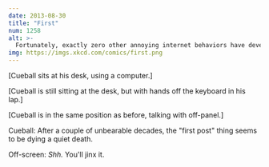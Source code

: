 ```yaml
---
date: 2013-08-30
title: "First"
num: 1258
alt: >-
  Fortunately, exactly zero other annoying internet behaviors have developed during this time.
img: https://imgs.xkcd.com/comics/first.png
---
```

[Cueball sits at his desk, using a computer.]

[Cueball is still sitting at the desk, but with hands off the keyboard in his lap.]

[Cueball is in the same position as before, talking with off-panel.]

Cueball: After a couple of unbearable decades, the "first post" thing seems to be dying a quiet death.

Off-screen: *Shh.* You'll jinx it.